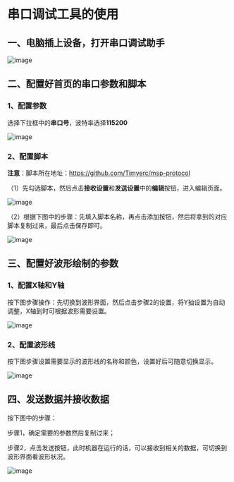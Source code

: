 # 串口调试工具的使用

## 一、电脑插上设备，打开串口调试助手

![image](image/serial_debug_tool_01.png)

## 二、配置好首页的串口参数和脚本

### 1、配置参数

选择下拉框中的**串口号**，波特率选择**115200**

![image](image/serial_debug_tool_02.png) 

### 2、配置脚本

**注意**：脚本所在地址：https://github.com/Timyerc/msp-protocol

（1）先勾选脚本，然后点击**接收设置**和**发送设置**中的**编辑**按钮，进入编辑页面。

![image](image/serial_debug_tool_03.png) 

（2）根据下图中的步骤：先填入脚本名称，再点击添加按钮，然后将拿到的对应脚本复制过来，最后点击保存即可。

![image](image/serial_debug_tool_04.png) 

## 三、配置好波形绘制的参数

### 1、配置X轴和Y轴

按下图步骤操作：先切换到波形界面，然后点击步骤2的设置，将Y抽设置为自动调整，X轴到时可根据波形需要设置。

![image](image/serial_debug_tool_05.png) 

### 2、配置波形线

按下图步骤设置需要显示的波形线的名称和颜色，设置好后可随意切换显示。

![image](image/serial_debug_tool_06.png) 

## 四、发送数据并接收数据

按下图中的步骤：

步骤1，确定需要的参数然后复制过来；

步骤2，点击发送按钮，此时机器在运行的话，可以接收到相关的数据，可切换到波形界面看波形状况。

![image](image/serial_debug_tool_07.png) 






